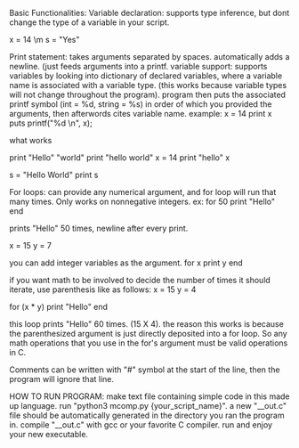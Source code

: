 Basic Functionalities:
Variable declaration:
supports type inference, but dont change the type of a variable in your script.

x = 14 \m s = "Yes"

Print statement:
takes arguments separated by spaces. automatically adds a newline. (just feeds arguments into a printf.
variable support: supports variables by looking into dictionary of declared variables, where a variable name is associated with a variable type.
(this works because variable types will not change throughout the program).
program then puts the associated printf symbol (int = %d, string = %s) in order of which you provided the arguments, then afterwords cites variable name.
example:
x = 14
print x
puts printf("%d \n", x);

what works

print "Hello" "world"
print "hello world"
x = 14
print "hello" x

s = "Hello World"
print s


For loops:
can provide any numerical argument, and for loop will run that many times. Only works on nonnegative integers.
ex:
for 50
  print "Hello"
end

prints "Hello" 50 times, newline after every print.

x = 15
y = 7

you can add integer variables as the argument.
for x
  print y
end


if you want math to be involved to decide the number of times it should iterate, use parenthesis like as follows:
x = 15
y = 4

for (x * y)
  print "Hello"
end

this loop prints "Hello" 60 times. (15 X 4).
the reason this works is because the parenthesized argument is just directly deposited into a for loop. So any math operations that you use in the for's argument must be valid operations in C.

Comments can be written with "#" symbol at the start of the line, then the program will ignore that line.


HOW TO RUN PROGRAM:
make text file containing simple code in this made up language.
run "python3 mcomp.py {your_script_name}".
a new "__out.c" file should be automatically generated in the directory you ran the program in.
compile "__out.c" with gcc or your favorite C compiler.
run and enjoy your new executable.
